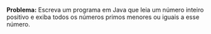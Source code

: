 **Problema:** Escreva um programa em Java que leia um número inteiro positivo e exiba todos os números primos menores ou iguais a esse número.
